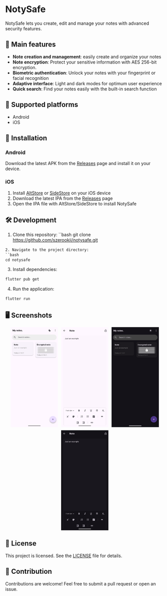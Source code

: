 # NotySafe
NotySafe lets you create, edit and manage your notes with advanced security features.

## 🔐 Main features
- **Note creation and management**: easily create and organize your notes
- **Note encryption**: Protect your sensitive information with AES 256-bit encryption.
- **Biometric authentication**: Unlock your notes with your fingerprint or facial recognition
- **Adaptive interface**: Light and dark modes for optimum user experience
- **Quick search**: Find your notes easily with the built-in search function

## 📱 Supported platforms
- Android
- iOS

## 📲 Installation
### Android
Download the latest APK from the [Releases](https://github.com/szerookii/notysafe/releases) page and install it on your device.

### iOS
1. Install [AltStore](https://altstore.io/) or [SideStore](https://sidestore.io/) on your iOS device
2. Download the latest IPA from the [Releases](https://github.com/szerookii/notysafe/releases) page
3. Open the IPA file with AltStore/SideStore to install NotySafe

## 🛠️ Development
1. Clone this repository:
``bash
git clone https://github.com/szerookii/notysafe.git
```
2. Navigate to the project directory:
``bash
cd notysafe
```
3. Install dependencies:
```bash
flutter pub get
```
4. Run the application:
```bash
flutter run
```

## 🖥️ Screenshots
<div style="display: flex; flex-wrap: wrap; gap: 10px; justify-content: center;">
<img src="screenshots/notes.png" width="150" alt="Notes screen">
  <img src="screenshots/edit.png" width="150" alt="Edit screen">
  <img src="screenshots/notes_dark.png" width="150" alt="Dark notes screen">
  <img src="screenshots/edit_dark.png" width="150" alt="Dark edit screen">
</div>


## 📄 License
This project is licensed. See the [LICENSE](LICENSE) file for details.

## 🤝 Contribution
Contributions are welcome! Feel free to submit a pull request or open an issue.